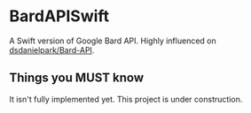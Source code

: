 #  BardAPISwift
A Swift version of Google Bard API. Highly influenced on [dsdanielpark/Bard-API](https://github.com/dsdanielpark/Bard-API).

## Things you **MUST** know
It isn't fully implemented yet. This project is under construction.
